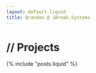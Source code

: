 ```yaml
---
layout: default.liquid
title: Brandon @ iBreak.Systems
---
```

# // Projects

{% include "posts.liquid" %}